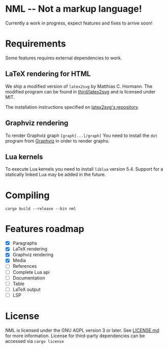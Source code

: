 # NML -- Not a markup language!

Currently a work in progress, expect features and fixes to arrive soon!

# Requirements

Some features requires external dependencies to work.

## LaTeX rendering for HTML

We ship a modified version of `latex2svg` by Matthias C. Hormann.
The modified program can be found in [third/latex2svg](third/latex2svg) and is licensed under MIT.

The installation instructions specified on [latex2svg's repository](https://github.com/Moonbase59/latex2svg).

## Graphviz rendering

To render Graphviz graph `[graph]...[/graph]`
You need to install the `dot` program from [Graphviz](https://graphviz.org/) in order to render graphs.

## Lua kernels

To execute Lua kernels you need to install `liblua` version 5.4.
Support for a statically linked Lua may be added in the future.

# Compiling

```
cargo build --release --bin nml
```

# Features roadmap

 - [x] Paragraphs
 - [x] LaTeX rendering
 - [x] Graphviz rendering
 - [x] Media
 - [ ] References
 - [ ] Complete Lua api
 - [ ] Documentation
 - [ ] Table
 - [ ] LaTeX output
 - [ ] LSP

# License

NML is licensed under the GNU AGPL version 3 or later. See [LICENSE.md](LICENSE.md) for more information.
License for third-party dependencies can be accessed via `cargo license`
